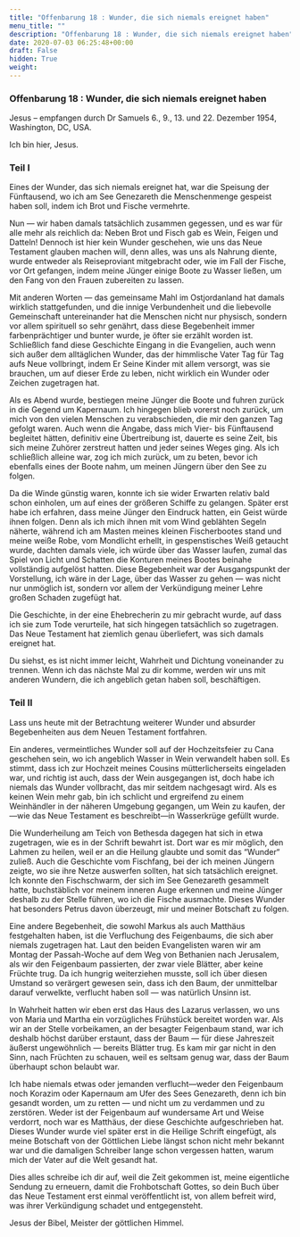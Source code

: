 ```yaml
---
title: "Offenbarung 18 : Wunder, die sich niemals ereignet haben"
menu_title: ""
description: "Offenbarung 18 : Wunder, die sich niemals ereignet haben"
date: 2020-07-03 06:25:48+00:00
draft: False
hidden: True
weight:
---
```

### Offenbarung 18 : Wunder, die sich niemals ereignet haben   

Jesus – empfangen durch Dr Samuels 6., 9., 13. und 22. Dezember 1954, Washington, DC, USA.

Ich bin hier, Jesus.

### Teil I

Eines der Wunder, das sich niemals ereignet hat, war die Speisung der Fünftausend, wo ich am See Genezareth die Menschenmenge gespeist haben soll, indem ich Brot und Fische vermehrte.

Nun — wir haben damals tatsächlich zusammen gegessen, und es war für alle mehr als reichlich da: Neben Brot und Fisch gab es Wein, Feigen und Datteln! Dennoch ist hier kein Wunder geschehen, wie uns das Neue Testament glauben machen will, denn alles, was uns als Nahrung diente, wurde entweder als Reiseproviant mitgebracht oder, wie im Fall der Fische, vor Ort gefangen, indem meine Jünger einige Boote zu Wasser ließen, um den Fang von den Frauen zubereiten zu lassen.

Mit anderen Worten — das gemeinsame Mahl im Ostjordanland hat damals wirklich stattgefunden, und die innige Verbundenheit und die liebevolle Gemeinschaft untereinander hat die Menschen nicht nur physisch, sondern vor allem spirituell so sehr genährt, dass diese Begebenheit immer farbenprächtiger und bunter wurde, je öfter sie erzählt worden ist. Schließlich fand diese Geschichte Eingang in die Evangelien, auch wenn sich außer dem alltäglichen Wunder, das der himmlische Vater Tag für Tag aufs Neue vollbringt, indem Er Seine Kinder mit allem versorgt, was sie brauchen, um auf dieser Erde zu leben, nicht wirklich ein Wunder oder Zeichen zugetragen hat.

Als es Abend wurde, bestiegen meine Jünger die Boote und fuhren zurück in die Gegend um Kapernaum. Ich hingegen blieb vorerst noch zurück, um mich von den vielen Menschen zu verabschieden, die mir den ganzen Tag gefolgt waren. Auch wenn die Angabe, dass mich Vier- bis Fünftausend begleitet hätten, definitiv eine Übertreibung ist, dauerte es seine Zeit, bis sich meine Zuhörer zerstreut hatten und jeder seines Weges ging. Als ich schließlich alleine war, zog ich mich zurück, um zu beten, bevor ich ebenfalls eines der Boote nahm, um meinen Jüngern über den See zu folgen.

Da die Winde günstig waren, konnte ich sie wider Erwarten relativ bald schon einholen, um auf eines der größeren Schiffe zu gelangen. Später erst habe ich erfahren, dass meine Jünger den Eindruck hatten, ein Geist würde ihnen folgen. Denn als ich mich ihnen mit vom Wind geblähten Segeln näherte, während ich am Masten meines kleinen Fischerbootes stand und meine weiße Robe, vom Mondlicht erhellt, in gespenstisches Weiß getaucht wurde, dachten damals viele, ich würde über das Wasser laufen, zumal das Spiel von Licht und Schatten die Konturen meines Bootes beinahe vollständig aufgelöst hatten. Diese Begebenheit war der Ausgangspunkt der Vorstellung, ich wäre in der Lage, über das Wasser zu gehen — was nicht nur unmöglich ist, sondern vor allem der Verkündigung meiner Lehre großen Schaden zugefügt hat.

Die Geschichte, in der eine Ehebrecherin zu mir gebracht wurde, auf dass ich sie zum Tode verurteile, hat sich hingegen tatsächlich so zugetragen. Das Neue Testament hat ziemlich genau überliefert, was sich damals ereignet hat.

Du siehst, es ist nicht immer leicht, Wahrheit und Dichtung voneinander zu trennen. Wenn ich das nächste Mal zu dir komme, werden wir uns mit anderen Wundern, die ich angeblich getan haben soll, beschäftigen.

### Teil II

Lass uns heute mit der Betrachtung weiterer Wunder und absurder Begebenheiten aus dem Neuen Testament fortfahren.  

Ein anderes, vermeintliches Wunder soll auf der Hochzeitsfeier zu Cana geschehen sein, wo ich angeblich Wasser in Wein verwandelt haben soll. Es stimmt, dass ich zur Hochzeit meines Cousins mütterlicherseits eingeladen war, und richtig ist auch, dass der Wein ausgegangen ist, doch habe ich niemals das Wunder vollbracht, das mir seitdem nachgesagt wird. Als es keinen Wein mehr gab, bin ich schlicht und ergreifend zu einem Weinhändler in der näheren Umgebung gegangen, um Wein zu kaufen, der—wie das Neue Testament es beschreibt—in Wasserkrüge gefüllt wurde.

Die Wunderheilung am Teich von Bethesda dagegen hat sich in etwa zugetragen, wie es in der Schrift bewahrt ist. Dort war es mir möglich, den Lahmen zu heilen, weil er an die Heilung glaubte und somit das “Wunder“ zuließ. Auch die Geschichte vom Fischfang, bei der ich meinen Jüngern zeigte, wo sie ihre Netze auswerfen sollten, hat sich tatsächlich ereignet. Ich konnte den Fischschwarm, der sich im See Genezareth gesammelt hatte, buchstäblich vor meinem inneren Auge erkennen und meine Jünger deshalb zu der Stelle führen, wo ich die Fische ausmachte. Dieses Wunder hat besonders Petrus davon überzeugt, mir und meiner Botschaft zu folgen.

Eine andere Begebenheit, die sowohl Markus als auch Matthäus festgehalten haben, ist die Verfluchung des Feigenbaums, die sich aber niemals zugetragen hat. Laut den beiden Evangelisten waren wir am Montag der Passah-Woche auf dem Weg von Bethanien nach Jerusalem, als wir den Feigenbaum passierten, der zwar viele Blätter, aber keine Früchte trug. Da ich hungrig weiterziehen musste, soll ich über diesen Umstand so verärgert gewesen sein, dass ich den Baum, der unmittelbar darauf verwelkte, verflucht haben soll — was natürlich Unsinn ist.  

In Wahrheit hatten wir eben erst das Haus des Lazarus verlassen, wo uns von Maria und Martha ein vorzügliches Frühstück bereitet worden war. Als wir an der Stelle vorbeikamen, an der besagter Feigenbaum stand, war ich deshalb höchst darüber erstaunt, dass der Baum — für diese Jahreszeit äußerst ungewöhnlich — bereits Blätter trug. Es kam mir gar nicht in den Sinn, nach Früchten zu schauen, weil es seltsam genug war, dass der Baum überhaupt schon belaubt war.

Ich habe niemals etwas oder jemanden verflucht—weder den Feigenbaum noch Korazim oder Kapernaum am Ufer des Sees Genezareth, denn ich bin gesandt worden, um zu retten — und nicht um zu verdammen und zu zerstören. Weder ist der Feigenbaum auf wundersame Art und Weise verdorrt, noch war es Matthäus, der diese Geschichte aufgeschrieben hat. Dieses Wunder wurde viel später erst in die Heilige Schrift eingefügt, als meine Botschaft von der Göttlichen Liebe längst schon nicht mehr bekannt war und die damaligen Schreiber lange schon vergessen hatten, warum mich der Vater auf die Welt gesandt hat.

Dies alles schreibe ich dir auf, weil die Zeit gekommen ist, meine eigentliche Sendung zu erneuern, damit die Frohbotschaft Gottes, so dein Buch über das Neue Testament erst einmal veröffentlicht ist, von allem befreit wird, was ihrer Verkündigung schadet und entgegensteht.

Jesus der Bibel, Meister der göttlichen Himmel.
